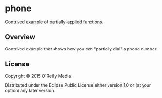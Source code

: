 # phone

Contrived example of partially-applied functions.

## Overview

Contrived example that shows how you can "partially dial" a phone number.

## License

Copyright © 2015 O'Reilly Media

Distributed under the Eclipse Public License either version 1.0 or (at your option) any later version.
